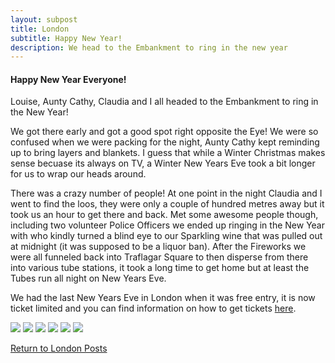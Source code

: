 ```yaml
---
layout: subpost
title: London
subtitle: Happy New Year!
description: We head to the Embankment to ring in the new year
---
```


<h4>Happy New Year Everyone!</h4>

Louise, Aunty Cathy, Claudia and I all headed to the Embankment to ring in the New Year! 

We got there early and got a good spot right opposite the Eye!
We were so confused when we were packing for the night, Aunty Cathy kept reminding up to bring layers and blankets. 
I guess that while a Winter Christmas makes sense becuase its always on TV, a Winter New Years Eve took a bit longer for us to wrap our heads around. 

There was a crazy number of people! At one point in the night Claudia and I went to find the loos, they were only a couple of hundred metres away but it took us an hour to get there and back.
Met some awesome people though, including two volunteer Police Officers we ended up ringing in the New Year with who kindly turned a blind eye to our Sparkling wine that was pulled out at midnight (it was supposed to be a liquor ban).
After the Fireworks we were all funneled back into Traflagar Square to then disperse from there into various tube stations, it took a long time to get home but at least the Tubes run all night on New Years Eve.

We had the last New Years Eve in London when it was free entry, it is now ticket limited and you can find information on how to get tickets <a target="_blank" href="https://www.timeout.com/london/things-to-do/new-years-eve-fireworks-in-london-how-to-get-tickets?package_page=78246">here</a>.

<img src="https://adventuresofthetravellingtwins.com/Photos/2013-12-31-NewYearsEve/P1030740.JPG" class="image1">
<img src="https://adventuresofthetravellingtwins.com/Photos/2013-12-31-NewYearsEve/P1030744.JPG" class="image1">
<img src="https://adventuresofthetravellingtwins.com/Photos/2013-12-31-NewYearsEve/P1030726.JPG" class="image1">
<img src="https://adventuresofthetravellingtwins.com/Photos/2013-12-31-NewYearsEve/P1030713.JPG" class="image1">
<img src="https://adventuresofthetravellingtwins.com/Photos/2013-12-31-NewYearsEve/P1030745.JPG" class="image1">
<img src="https://adventuresofthetravellingtwins.com/Photos/2013-12-31-NewYearsEve/P1030689.JPG" class="image1">

<a href="https://adventuresofthetravellingtwins.com/2013/09/03/London/">Return to London Posts</a>
